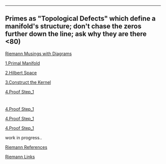 ---

## Primes as "Topological Defects" which define a manifold's structure; don't chase the zeros further down the line; ask why they are there <80)

[Riemann Musings with Diagrams](https://xorbkpt.github.io/Riemann-Hypothesis/)

[1.Primal Manifold](https://xorbkpt.github.io/Riemann-Hypothesis/primal_manifold/)

[2.Hilbert Space](https://xorbkpt.github.io/Riemann-Hypothesis/hilbert_space/) 

[3.Construct the Kernel](https://xorbkpt.github.io/Riemann-Hypothesis/Primal_Manifold_and_Hilbert_Space/)

[4.Proof Step_1](https://xorbkpt.github.io/Riemann-Hypothesis/Proof_1/)

#

  [4.Proof Step_1](https://xorbkpt.github.io/Riemann-Hypothesis/Proof_1/)

  [4.Proof Step_1](https://xorbkpt.github.io/Riemann-Hypothesis/Proof_1/)

  [4.Proof Step_1](https://xorbkpt.github.io/Riemann-Hypothesis/Proof_1/)


work in progress..

[Riemann References](https://xorbkpt.github.io/Riemann-Hypothesis/riemann2/)

[Riemann Links](https://xorbkpt.github.io/Riemann-Hypothesis/riemann3/)




